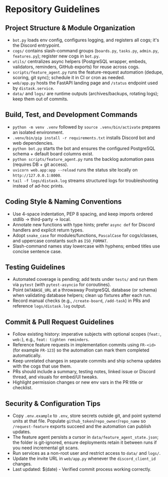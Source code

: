 # Repository Guidelines

## Project Structure & Module Organization
- `bot.py` loads env config, configures logging, and registers all cogs; it's the Discord entrypoint.
- `cogs/` contains slash-command groups (`boards.py`, `tasks.py`, `admin.py`, `features.py`); register new cogs in `bot.py`.
- `utils/` centralizes async helpers (PostgreSQL wrapper, embeds, validators, reminders, GitHub exports) for reuse across cogs.
- `scripts/feature_agent.py` runs the feature-request automation (dedupe, scoring, git sync); schedule it in CI or cron as needed.
- `web/app.py` hosts the FastAPI landing page and `/status` endpoint used by `distask.service`.
- `data/` and `logs/` are runtime outputs (archives/backups, rotating logs); keep them out of commits.

## Build, Test, and Development Commands
- `python -m venv .venv` followed by `source .venv/bin/activate` prepares an isolated environment.
- `.venv/bin/pip install -r requirements.txt` installs Discord bot and web dependencies.
- `python bot.py` starts the bot and ensures the configured PostgreSQL schema + default board columns exist.
- `python scripts/feature_agent.py` runs the backlog automation pass (requires DB + git access).
- `uvicorn web.app:app --reload` runs the status site locally on `http://127.0.0.1:8000`.
- `tail -f logs/distask.log` streams structured logs for troubleshooting instead of ad-hoc prints.

## Coding Style & Naming Conventions
- Use 4-space indentation, PEP 8 spacing, and keep imports ordered stdlib → third-party → local.
- Annotate new functions with type hints; prefer `async def` for Discord handlers and explicit return types.
- Adopt `snake_case` for modules/functions, `PascalCase` for cogs/classes, and uppercase constants such as `ISO_FORMAT`.
- Slash-command names stay lowercase with hyphens; embed titles use concise sentence case.

## Testing Guidelines
- Automated coverage is pending; add tests under `tests/` and run them via `pytest` (with `pytest-asyncio` for coroutines).
- Point `DATABASE_URL` at a throwaway PostgreSQL database (or schema) when validating database helpers; clean up fixtures after each run.
- Record manual checks (e.g., `/create-board`, `/add-task`) in PRs and reference `logs/distask.log` output.

## Commit & Pull Request Guidelines
- Follow existing history: imperative subjects with optional scopes (`feat:`, `web:`), e.g., `feat: tighten reminders`.
- Reference feature requests in implementation commits using `FR-<id>` (for example `FR-123`) so the automation can mark them completed automatically.
- Keep unrelated changes in separate commits and ship schema updates with the cogs that use them.
- PRs should include a summary, testing notes, linked issue or Discord thread, and visuals for embed/UI tweaks.
- Highlight permission changes or new env vars in the PR title or checklist.

## Security & Configuration Tips
- Copy `.env.example` to `.env`, store secrets outside git, and point systemd units at that file. Populate `github_token`/`repo_owner`/`repo_name` so `/request-feature` exports succeed and the automation can publish updates.
- The feature agent persists a cursor in `data/feature_agent_state.json`; the folder is git-ignored, ensure deployments retain it between runs if you need incremental git scans.
- Run services as a non-root user and restrict access to `data/` and `logs/`.
- Update the invite URL in `web/app.py` whenever the `discord_client_id` changes.
- Last updated: $(date) - Verified commit process working correctly.
